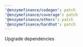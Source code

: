 ```yaml
---
'@enzymefinance/codegen': patch
'@enzymefinance/coverage': patch
'@enzymefinance/ethers': patch
'@enzymefinance/hardhat': patch
---
```


Upgrade dependencies
